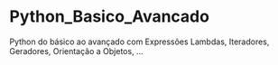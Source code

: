 # Python_Basico_Avancado
Python do básico ao avançado com Expressões Lambdas, Iteradores, Geradores, Orientação a Objetos, ...

